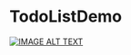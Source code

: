 # TodoListDemo

[![IMAGE ALT TEXT](http://img.youtube.com/vi/GtlcOowVptU/0.jpg)](https://www.youtube.com/watch?v=7KySbbFUsJk)
